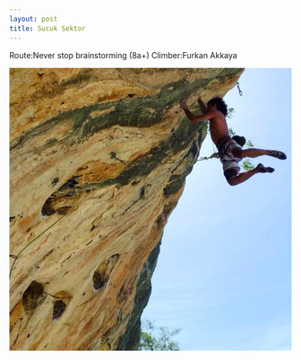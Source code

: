 ```yaml
---
layout: post
title: Sucuk Sektor
---
```

Route:Never stop brainstorming (8a+) Climber:Furkan Akkaya

![](/img/uploads/6E67BB48-6D82-4486-A85A-F9381DE89057.JPG)
